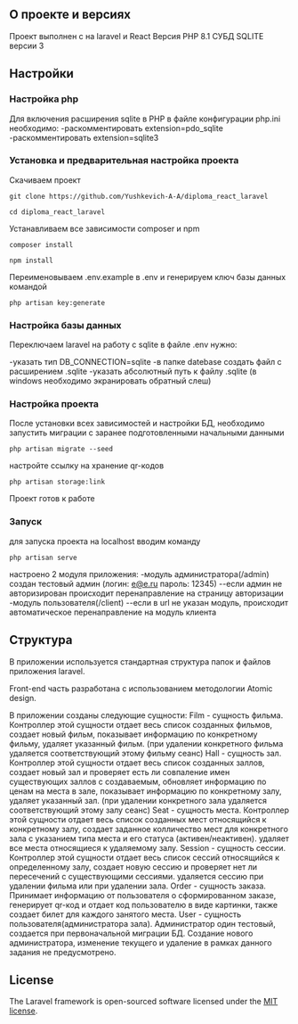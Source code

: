 

## О проекте и версиях

Проект выполнен с на laravel и React
Версия PHP 8.1
СУБД SQLITE версии 3


## Настройки

### Настройка php

Для включения расширения sqlite в PHP в файле конфигурации php.ini  необходимо:
-раскомментировать extension=pdo_sqlite
-раскомментировать extension=sqlite3

### Установка и предварительная настройка проекта

Скачиваем проект

    git clone https://github.com/Yushkevich-A-A/diploma_react_laravel

    cd diploma_react_laravel

Устанавливаем все зависимости composer и npm

    composer install

    npm install

Переименовываем .env.example в .env и генерируем ключ базы данных командой

    php artisan key:generate


### Настройка базы данных

Переключаем laravel на работу с sqlite в файле .env нужно: 

-указать тип DB_CONNECTION=sqlite
-в папке datebase создать файл с расширением .sqlite
-указать абсолютный путь к файлу .sqlite (в windows необходимо экранировать обратный слеш)

### Настройка проекта

После установки всех зависимостей и настройки БД, необходимо запустить миграции с заранее подготовленными начальными данными

    php artisan migrate --seed

настройте ссылку на хранение qr-кодов 

    php artisan storage:link

Проект готов к работе

### Запуск

для запуска проекта на localhost вводим команду

    php artisan serve

настроено 2 модуля приложения:
-модуль администратора(/admin) создан тестовый админ (логин: e@e.ru пароль: 12345)
--если админ не авторизирован происходит перенаправление на страницу авторизации
-модуль пользователя(/client)
--если в url не указан модуль, происходит автоматическое перенаправление на модуль клиента

## Структура 

В приложении используется стандартная структура папок и файлов приложения laravel.

Front-end часть разработана с использованием методологии Atomic design.

В приложении созданы следующие сущности:
Film - сущность фильма. Контроллер этой сущности отдает весь список созданных фильмов, создает новый фильм, показывает информацию по конкретному фильму, удаляет указанный фильм. (при удалении конкретного фильма удаляется соответствующий этому фильму сеанс)
Hall - сущность зал. Контроллер этой сущности отдает весь список созданных заллов, создает новый зал и проверяет есть ли совпаление имен существующих заллов с создаваемым, обновляет информацию по ценам на места в зале, показывает информацию по конкретному залу, удаляет указанный зал. (при удалении конкретного зала удаляется соответствующий этому залу сеанс)
Seat - сущность места. Контроллер этой сущности отдает весь список созданных мест относящийся к конкретному залу, создает заданное колличество мест для конкретного зала с указанием типа места и его статуса (активен/неактивен). удаляет все места относящиеся к удаляемому залу.
Session - сущность сессии. Контроллер этой сущности отдает весь список сессий относящийся к определенному залу, создает новую сессию и проверяет нет ли пересечений с существующими сессиями. удаляется сессию при удалении фильма или при удалении зала.
Order - сущность заказа. Принимает информацию от пользователя о сформированном заказе, генерирует qr-код и отдает код пользователю в виде картинки, также создает билет для каждого занятого места.
User - сущность пользователя(администратора зала). Администратор один тестовый, создается при первоначальной миграции БД. Создание нового администратора, изменение текущего и удаление в рамках данного задания не предусмотрено. 







## License

The Laravel framework is open-sourced software licensed under the [MIT license](https://opensource.org/licenses/MIT).
